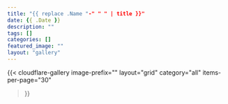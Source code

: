 ```yaml
---
title: "{{ replace .Name "-" " " | title }}"
date: {{ .Date }}
description: ""
tags: []
categories: []
featured_image: ""
layout: "gallery"
---
```


{{< cloudflare-gallery 
    image-prefix=""
    layout="grid"
    category="all"
    items-per-page="30"
>}} 